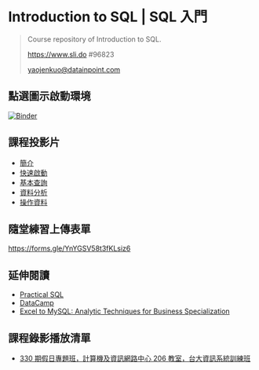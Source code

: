 # Introduction to SQL | SQL 入門

> Course repository of Introduction to SQL.
>
> https://www.sli.do #96823
>
> yaojenkuo@datainpoint.com

## 點選圖示啟動環境

[![Binder](https://mybinder.org/badge_logo.svg)](https://mybinder.org/v2/gh/yaojenkuo/introduction-to-sql/master)

## 課程投影片

- [簡介](00-about.slides.html)
- [快速啟動](01-getting-started.slides.html)
- [基本查詢](02-retrieving-data.slides.html)
- [資料分析](03-analyzing-data.slides.html)
- [操作資料](04-operating-data.slides.html)

## 隨堂練習上傳表單

<https://forms.gle/YnYGSV58t3fKLsiz6>

## 延伸閱讀

- [Practical SQL](https://www.amazon.com/Practical-SQL-Beginners-Guide-Storytelling/dp/1593278276)
- [DataCamp](https://www.datacamp.com/search?q=sql&tap_a=5644-dce66f&tap_s=194899-1fb421&utm_medium=affiliate&utm_source=tonykuo)
- [Excel to MySQL: Analytic Techniques for Business Specialization](https://www.coursera.org/specializations/excel-mysql)

## 課程錄影播放清單

- [330 期假日專題班，計算機及資訊網路中心 206 教室，台大資訊系統訓練班]()
